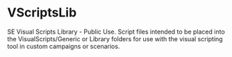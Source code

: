 # VScriptsLib
SE Visual Scripts Library - Public Use.
Script files intended to be placed into the VisualScripts/Generic or Library folders for use with the visual scripting tool in custom campaigns or scenarios.

